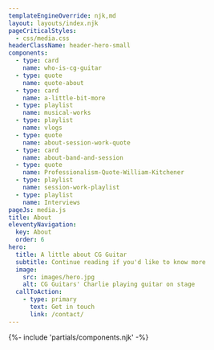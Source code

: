 ```yaml
---
templateEngineOverride: njk,md
layout: layouts/index.njk
pageCriticalStyles:
  - css/media.css
headerClassName: header-hero-small
components:
  - type: card
    name: who-is-cg-guitar
  - type: quote
    name: quote-about
  - type: card
    name: a-little-bit-more
  - type: playlist
    name: musical-works
  - type: playlist
    name: vlogs
  - type: quote
    name: about-session-work-quote
  - type: card
    name: about-band-and-session
  - type: quote
    name: Professionalism-Quote-William-Kitchener
  - type: playlist
    name: session-work-playlist
  - type: playlist
    name: Interviews
pageJs: media.js
title: About
eleventyNavigation:
  key: About
  order: 6
hero:
  title: A little about CG Guitar
  subtitle: Continue reading if you'd like to know more
  image:
    src: images/hero.jpg
    alt: CG Guitars' Charlie playing guitar on stage
  callToAction:
    - type: primary
      text: Get in touch
      link: /contact/
---
```


<article class="about-section no-padding">
{%- include 'partials/components.njk' -%}
</article>




